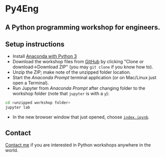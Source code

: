 # Py4Eng
## A Python programming workshop for engineers.

## Setup instructions

- Install [Anaconda with Python 3](http://anaconda.com/download/)
- Download the workshop files from [GitHub](https://github.com/yoavram/Py4Eng) by clicking "Clone or download->Download ZIP" (you may `git clone` if you know how to).
- Unzip the ZIP; make note of the unzipped folder location.
- Start the *Anaconda Prompt* terminal application (or on Mac/Linux just open a Terminal).
- Run Jupyter from *Anaconda Prompt* after changing folder to the workshop folder (note that `jupyter` is with a `y`):
```sh
cd <unzipped workshop folder>
jupyter lab
```
- In the new browser window that just opened, choose [`index.ipynb`](index.ipynb).

## Contact

[Contact me](mailto:yoav@yoavram.com) if you are interested in Python workshops anywhere in the world.


